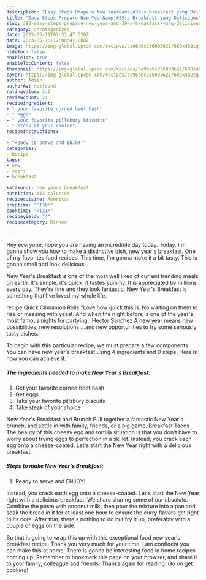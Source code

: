 ```yaml
---
description: "Easy Steps Prepare New Year&amp;#39;s Breakfast yang Delicious"
title: "Easy Steps Prepare New Year&amp;#39;s Breakfast yang Delicious"
slug: 390-easy-steps-prepare-new-year-and-39-s-breakfast-yang-delicious
category: Uncategorized
date: 2023-05-11T07:33:47.526Z
date: 2023-06-16T12:00:47.008Z
image: https://img-global.cpcdn.com/recipes/ca96b0c236003621/680x482cq70/new-years-breakfast-recipe-main-photo.jpg
hideToc: false
enableToc: true
enableTocContent: false
thumbnail: https://img-global.cpcdn.com/recipes/ca96b0c236003621/680x482cq70/new-years-breakfast-recipe-main-photo.jpg
cover: https://img-global.cpcdn.com/recipes/ca96b0c236003621/680x482cq70/new-years-breakfast-recipe-main-photo.jpg
author: Admin
authorAv: notfound
ratingvalue: 3.6
reviewcount: 21
recipeingredient:
- " your favorite corned beef hash"
- " eggs"
- " your favorite pillsbury biscuits"
- " steak of your choice"
recipeinstructions:

- "Ready to serve and ENJOY!"
categories:
- Recipe
tags:
- new
- years
- breakfast

katakunci: new years breakfast 
nutrition: 113 calories
recipecuisine: American
preptime: "PT36M"
cooktime: "PT31M"
recipeyield: "4"
recipecategory: Dinner

---
```



Hey everyone, hope you are having an incredible day today. Today, I'm gonna show you how to make a distinctive dish, new year&#39;s breakfast. One of my favorites food recipes. This time, I'm gonna make it a bit tasty. This is gonna smell and look delicious.

New Year&#39;s Breakfast is one of the most well liked of current trending meals on earth. It's simple, it's quick, it tastes yummy. It is appreciated by millions every day. They're fine and they look fantastic. New Year&#39;s Breakfast is something that I've loved my whole life.

recipe Quick Cinnamon Rolls &#34;Love how quick this is. No waiting on them to rise or messing with yeast. And when the night before is one of the year&#39;s most famous nights for partying,. Hector Sanchez A new year means new possibilities, new resolutions …and new opportunities to try some seriously tasty dishes.


To begin with this particular recipe, we must prepare a few components. You can have new year&#39;s breakfast using 4 ingredients and 0 steps. Here is how you can achieve it.

<!--inarticleads1-->

##### The ingredients needed to make New Year&#39;s Breakfast:

1. Get  your favorite corned beef hash
1. Get  eggs
1. Take  your favorite pillsbury biscuits
1. Take  steak of your choice


New Year&#39;s Breakfast and Brunch Pull together a fantastic New Year&#39;s brunch, and settle in with family, friends, or a big game. Breakfast Tacos The beauty of this cheesy egg and tortilla situation is that you don&#39;t have to worry about frying eggs to perfection in a skillet. Instead, you crack each egg onto a cheese-coated. Let&#39;s start the New Year right with a delicious breakfast. 

<!--inarticleads2-->

##### Steps to make New Year&#39;s Breakfast:


1. Ready to serve and ENJOY!

Instead, you crack each egg onto a cheese-coated. Let&#39;s start the New Year right with a delicious breakfast. We share sharing some of our absolute. Combine the paste with coconut milk, then pour the mixture into a pan and soak the bread in it for at least one hour to ensure the curry flavors get right to its core. After that, there&#39;s nothing to do but fry it up, preferably with a couple of eggs on the side. 

So that is going to wrap this up with this exceptional food new year&#39;s breakfast recipe. Thank you very much for your time. I am confident you can make this at home. There is gonna be interesting food in home recipes coming up. Remember to bookmark this page on your browser, and share it to your family, colleague and friends. Thanks again for reading. Go on get cooking!

